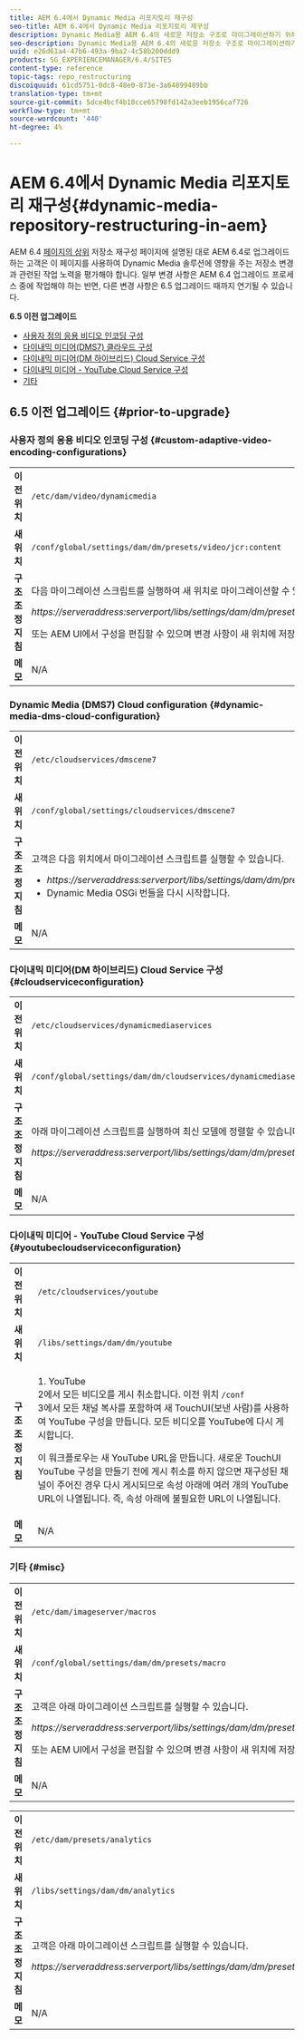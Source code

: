 ```yaml
---
title: AEM 6.4에서 Dynamic Media 리포지토리 재구성
seo-title: AEM 6.4에서 Dynamic Media 리포지토리 재구성
description: Dynamic Media용 AEM 6.4의 새로운 저장소 구조로 마이그레이션하기 위해 필요한 변경 방법을 알아봅니다.
seo-description: Dynamic Media용 AEM 6.4의 새로운 저장소 구조로 마이그레이션하기 위해 필요한 변경 방법을 알아봅니다.
uuid: e26d61a4-47b6-493a-9ba2-4c58b200ddd9
products: SG_EXPERIENCEMANAGER/6.4/SITES
content-type: reference
topic-tags: repo_restructuring
discoiquuid: 61cd5751-0dc8-48e0-873e-3a64899489bb
translation-type: tm+mt
source-git-commit: 5dce4bcf4b10cce65798fd142a3eeb1956caf726
workflow-type: tm+mt
source-wordcount: '440'
ht-degree: 4%

---
```



# AEM 6.4에서 Dynamic Media 리포지토리 재구성{#dynamic-media-repository-restructuring-in-aem}

AEM 6.4 [페이지의 상위](/help/sites-deploying/repository-restructuring.md) 저장소 재구성 페이지에 설명된 대로 AEM 6.4로 업그레이드하는 고객은 이 페이지를 사용하여 Dynamic Media 솔루션에 영향을 주는 저장소 변경과 관련된 작업 노력을 평가해야 합니다. 일부 변경 사항은 AEM 6.4 업그레이드 프로세스 중에 작업해야 하는 반면, 다른 변경 사항은 6.5 업그레이드 때까지 연기될 수 있습니다.

**6.5 이전 업그레이드**

* [사용자 정의 응용 비디오 인코딩 구성](/help/sites-deploying/dynamicmedia-repository-restructuring-in-aem-6-4.md#custom-adaptive-video-encoding-configurations)
* [다이내믹 미디어(DMS7) 클라우드 구성](/help/sites-deploying/dynamicmedia-repository-restructuring-in-aem-6-4.md#dynamic-media-dms-cloud-configuration)
* [다이내믹 미디어(DM 하이브리드) Cloud Service 구성](/help/sites-deploying/dynamicmedia-repository-restructuring-in-aem-6-4.md#cloudserviceconfiguration)
* [다이내믹 미디어 - YouTube Cloud Service 구성](/help/sites-deploying/dynamicmedia-repository-restructuring-in-aem-6-4.md#youtubecloudserviceconfiguration)
* [기타](/help/sites-deploying/dynamicmedia-repository-restructuring-in-aem-6-4.md#misc)

## 6.5 이전 업그레이드 {#prior-to-upgrade}

### 사용자 정의 응용 비디오 인코딩 구성  {#custom-adaptive-video-encoding-configurations}

<table> 
 <tbody>
  <tr>
   <td><strong>이전 위치</strong></td> 
   <td><code>/etc/dam/video/dynamicmedia</code></td> 
  </tr>
  <tr>
   <td><strong>새 위치</strong></td> 
   <td><code>/conf/global/settings/dam/dm/presets/video/jcr:content</code></td> 
  </tr>
  <tr>
   <td><strong>구조 조정 지침</strong></td> 
   <td><p>다음 마이그레이션 스크립트를 실행하여 새 위치로 마이그레이션할 수 있습니다.</p> <p><em>https://serveraddress:serverport/libs/settings/dam/dm/presets.migratedmcontent.json</em></p> <p>또는 AEM UI에서 구성을 편집할 수 있으며 변경 사항이 새 위치에 저장됩니다.</p> </td> 
  </tr>
  <tr>
   <td><strong>메모</strong></td> 
   <td>N/A<br /> </td> 
  </tr>
 </tbody>
</table>

### Dynamic Media (DMS7) Cloud configuration {#dynamic-media-dms-cloud-configuration}

<table> 
 <tbody>
  <tr>
   <td><strong>이전 위치</strong></td> 
   <td><code>/etc/cloudservices/dmscene7</code></td> 
  </tr>
  <tr>
   <td><strong>새 위치</strong></td> 
   <td><code>/conf/global/settings/cloudservices/dmscene7</code></td> 
  </tr>
  <tr>
   <td><strong>구조 조정 지침</strong></td> 
   <td><p>고객은 다음 위치에서 마이그레이션 스크립트를 실행할 수 있습니다.<br /> </p> 
    <ul> 
     <li><em>https://serveraddress:serverport/libs/settings/dam/dm/presets.migratedmcontent.json</em></li> 
     <li>Dynamic Media OSGi 번들을 다시 시작합니다.</li> 
    </ul> </td> 
  </tr>
  <tr>
   <td><strong>메모</strong></td> 
   <td>N/A</td> 
  </tr>
 </tbody>
</table>

### 다이내믹 미디어(DM 하이브리드) Cloud Service 구성 {#cloudserviceconfiguration}

<table> 
 <tbody>
  <tr>
   <td><strong>이전 위치</strong></td> 
   <td><code>/etc/cloudservices/dynamicmediaservices</code></td> 
  </tr>
  <tr>
   <td><strong>새 위치</strong></td> 
   <td><code>/conf/global/settings/dam/dm/cloudservices/dynamicmediaservices</code></td> 
  </tr>
  <tr>
   <td><strong>구조 조정 지침</strong></td> 
   <td><p>아래 마이그레이션 스크립트를 실행하여 최신 모델에 정렬할 수 있습니다.</p> <p><em>https://serveraddress:serverport/libs/settings/dam/dm/presets.migratedmcontent.jso</em></p> </td> 
  </tr>
  <tr>
   <td><strong>메모</strong></td> 
   <td>N/A<br /> </td> 
  </tr>
 </tbody>
</table>

### 다이내믹 미디어 - YouTube Cloud Service 구성  {#youtubecloudserviceconfiguration}

<table> 
 <tbody>
  <tr>
   <td><strong>이전 위치</strong></td> 
   <td><code>/etc/cloudservices/youtube</code></td> 
  </tr>
  <tr>
   <td><strong>새 위치</strong></td> 
   <td><code>/libs/settings/dam/dm/youtube</code></td> 
  </tr>
  <tr>
   <td><strong>구조 조정 지침</strong></td> 
   <td><p>1. YouTube<br /> 2에서 모든 비디오를 게시 취소합니다. 이전 위치 <code>/conf</code><br /> 3에서 모든 채널 복사를 포함하여 새 TouchUI(보낸 사람)를 사용하여 YouTube 구성을 만듭니다. 모든 비디오를 YouTube에 다시 게시합니다.</p> <p>이 워크플로우는 새 YouTube URL을 만듭니다. 새로운 TouchUI YouTube 구성을 만들기 전에 게시 취소를 하지 않으면 재구성된 채널이 주어진 경우 다시 게시되므로 속성 아래에 여러 개의 YouTube URL이 나열됩니다. 즉, 속성 아래에 불필요한 URL이 나열됩니다.</p> </td> 
  </tr>
  <tr>
   <td><strong>메모</strong></td> 
   <td>N/A<br /> </td> 
  </tr>
 </tbody>
</table>

### 기타 {#misc}

<table> 
 <tbody>
  <tr>
   <td><strong>이전 위치</strong></td> 
   <td><code>/etc/dam/imageserver/macros</code></td> 
  </tr>
  <tr>
   <td><strong>새 위치</strong></td> 
   <td><code>/conf/global/settings/dam/dm/presets/macro</code></td> 
  </tr>
  <tr>
   <td><strong>구조 조정 지침</strong></td> 
   <td><p>고객은 아래 마이그레이션 스크립트를 실행할 수 있습니다.</p> <p><em>https://serveraddress:serverport/libs/settings/dam/dm/presets.migratedmcontent.json</em></p> <p>또는 AEM UI에서 구성을 편집할 수 있으며 변경 사항이 새 위치에 저장됩니다.</p> </td> 
  </tr>
  <tr>
   <td><strong>메모</strong></td> 
   <td>N/A</td> 
  </tr>
 </tbody>
</table>

<table> 
 <tbody>
  <tr>
   <td><strong>이전 위치</strong></td> 
   <td><code>/etc/dam/presets/analytics</code></td> 
  </tr>
  <tr>
   <td><strong>새 위치</strong></td> 
   <td><code>/libs/settings/dam/dm/analytics</code></td> 
  </tr>
  <tr>
   <td><strong>구조 조정 지침</strong></td> 
   <td><p>고객은 아래 마이그레이션 스크립트를 실행할 수 있습니다.</p> <p><em>https://serveraddress:serverport/libs/settings/dam/dm/presets.migratedmcontent.json</em></p> </td> 
  </tr>
  <tr>
   <td><strong>메모</strong></td> 
   <td>N/A</td> 
  </tr>
 </tbody>
</table>


